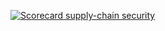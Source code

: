 
[![Scorecard supply-chain security](https://github.com/ambjones/Fixed_Deadline/actions/workflows/scorecard.yml/badge.svg)](https://github.com/ambjones/Fixed_Deadline/actions/workflows/scorecard.yml)
